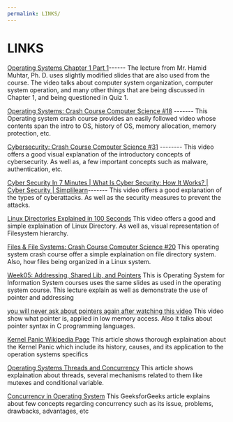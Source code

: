 ```yaml
---
permalink: LINKS/ 
---
```


# LINKS

[Operating Systems Chapter 1 Part 1](https://youtu.be/Z6w6JowO5Fw?si=QZyJH8K5oN9EY3vo)------
The lecture from Mr. Hamid Muhtar, Ph. D. uses slightly modified slides that are also used from the course. The video talks about computer system organization, computer system operation, and many other things that are being discussed in Chapter 1, and being questioned in Quiz 1. 

[Operating Systems: Crash Course Computer Science #18](https://www.youtube.com/watch?v=26QPDBe-NB8) -------
This Operating system crash course provides an easily followed video whose contents span the intro to OS, history of OS, memory allocation, memory protection, etc.

[Cybersecurity: Crash Course Computer Science #31](https://youtu.be/bPVaOlJ6ln0?si=Gsom-8M9Cgd25wpC) --------
This video offers a good visual explanation of the introductory concepts of cybersecurity. As well as, a few important concepts such as malware, authentication, etc. 

[Cyber Security In 7 Minutes | What Is Cyber Security: How It Works? | Cyber Security | Simplilearn](https://www.youtube.com/watch?v=inWWhr5tnEA&t=22s)-------
This video offers a good explanation of the types of cyberattacks. As well as the security measures to prevent the attacks. 

[Linux Directories Explained in 100 Seconds](https://www.youtube.com/watch?v=42iQKuQodW4)
This video offers a good and simple explaination of Linux Directory. As well as, visual representation of Filesystem hierarchy. 

[Files & File Systems: Crash Course Computer Science #20](https://www.youtube.com/watch?v=HbgzrKJvDRw)
This operating system crash course offer a simple explaination on file directory system. Also, how files being organized in a Linux system. 

[Week05: Addressing, Shared Lib, and Pointers](https://www.youtube.com/watch?v=aQgyZGd1MhY)
This is Operating System for Information System courses uses the same slides as used in the operating system course. This lecture explain as well as demonstrate the use of pointer and addressing

[you will never ask about pointers again after watching this video](https://www.youtube.com/watch?v=2ybLD6_2gKM)
This video show what pointer is, applied in low memory access. Also it talks about pointer syntax in C programming languages. 

[Kernel Panic Wikipedia Page](https://en.wikipedia.org/wiki/Kernel_panic)
This article shows thorough explaination about the Kernel Panic which include its history, causes, and its application to the operation systems specifics

[Operating Systems Threads and Concurrency](https://medium.com/@akhandmishra/operating-system-threads-and-concurrency-aec2036b90f8)
This article shows explaination about threads, several mechanisms related to them like mutexes and conditional variable.

[Concurrency in Operating System](https://www.geeksforgeeks.org/concurrency-in-operating-system/)
This GeeksforGeeks article explains about few concepts regarding concurrency such as its issue, problems, drawbacks, advantages, etc
